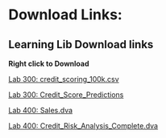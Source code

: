 # Download Links:

## Learning Lib Download links

**Right click to Download**

[Lab 300: credit_scoring_100k.csv](https://oracle.github.io/learning-library/workshops/adwc4dev/install/credit_scoring_100k.csv)

[Lab 300: Credit_Score_Predictions](https://oracle.github.io/learning-library/workshops/adwc4dev/install/Credit_Score_Predictions.json)

[Lab 400: Sales.dva](https://oracle.github.io/learning-library/workshops/adwc4dev/install/Sales.dva)

[Lab 400: Credit_Risk_Analysis_Complete.dva](https://oracle.github.io/learning-library/workshops/adwc4dev/install/Credit_Risk_Analysis_Complete.dva)

